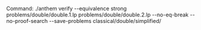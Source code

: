 Command: ./anthem verify --equivalence strong problems/double/double.1.lp problems/double/double.2.lp  --no-eq-break --no-proof-search --save-problems classical/double/simplified/